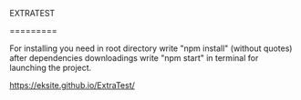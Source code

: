 EXTRATEST

=========

For installing you need in root directory write "npm install" (without quotes)<br/> after dependencies downloadings write "npm start" in terminal for launching the project.

https://eksite.github.io/ExtraTest/
